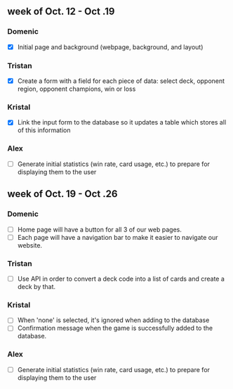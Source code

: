## week of Oct. 12 - Oct .19
### Domenic
- [x] Initial page and background (webpage, background, and layout)

### Tristan
- [x] Create a form with a field for each piece of data: select deck, opponent region, opponent champions, win or loss

### Kristal
- [x] Link the input form to the database so it updates a table which stores all of this information

### Alex
- [ ] Generate initial statistics (win rate, card usage, etc.) to prepare for displaying them to the user

## week of Oct. 19 - Oct .26
### Domenic
- [ ] Home page will have a button for all 3 of our web pages.
- [ ] Each page will have a navigation bar to make it easier to navigate our website.

### Tristan
- [ ] Use API in order to convert a deck code into a list of cards and create a deck by that.

### Kristal
- [ ] When 'none' is selected, it's ignored when adding to the database
- [ ] Confirmation message when the game is successfully added to the database. 

### Alex
- [ ] Generate initial statistics (win rate, card usage, etc.) to prepare for displaying them to the user

